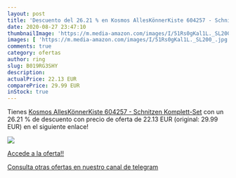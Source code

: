 ```yaml
---
layout: post
title: 'Descuento del 26.21 % en Kosmos AllesKönnerKiste 604257 - Schnitz'
date: 2020-08-27 23:47:10
thumbnailImage: 'https://m.media-amazon.com/images/I/51Rs0gKal1L._SL200_.jpg'
images: [ 'https://m.media-amazon.com/images/I/51Rs0gKal1L._SL200_.jpg' ]
comments: true
category: ofertas
author: ring
slug: B019RG3SHY
description:
actualPrice: 22.13 EUR
comparePrice: 29.99 EUR
inStock: true
---
```


Tienes [Kosmos AllesKönnerKiste 604257 - Schnitzen Komplett-Set](https://www.amazon.com/dp/B019RG3SHY/?tag=redken08-20) con un 26.21 % de descuento con precio de oferta de 22.13 EUR (original: 29.99 EUR) en el siguiente enlace!

[![](https://m.media-amazon.com/images/I/51Rs0gKal1L._SL200_.jpg)](https://www.amazon.com/dp/B019RG3SHY/?tag=redken08-20)

[Accede a la oferta!!](https://www.amazon.com/dp/B019RG3SHY/?tag=redken08-20)

[Consulta otras ofertas en nuestro canal de telegram](https://t.me/s/ofertas25)
